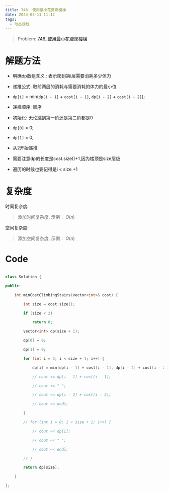 ```yaml
---
title: 746. 使用最小花费爬楼梯
date: 2024-03-11 11:12
tags:
  - 动态规划
---
```

  >Problem: [746. 使用最小花费爬楼梯](https://leetcode.cn/problems/min-cost-climbing-stairs/description/)

  

# 解题方法

  

- 明确dp数组含义 : 表示爬到第i层需要消耗多少体力

- 递推公式: 取前两层的消耗与需要消耗的体力的最小值

- `dp[i]` = min(`dp[i - 1]` + `cost[i - 1]`, `dp[i - 2]` + `cost[i - 2]`);

- 递推顺序: 顺序

- 初始化: 无论跳到第一阶还是第二阶都是0

- `dp[0]` = 0;

- `dp[1]` = 0;

- 从2开始递推

- 需要注意dp的长度是cost.size()+1,因为楼顶是size层级

- 遍历的时候也要记得是i < size +1

  

# 复杂度

  

时间复杂度:

> 添加时间复杂度, 示例： $O(n)$

  

空间复杂度:

> 添加空间复杂度, 示例： $O(n)$

  
  
  

# Code

```C++ []

class Solution {

public:

    int minCostClimbingStairs(vector<int>& cost) {

        int size = cost.size();

        if (size < 2)

            return 0;

        vector<int> dp(size + 1);

        dp[0] = 0;

        dp[1] = 0;

        for (int i = 2; i < size + 1; i++) {

            dp[i] = min(dp[i - 1] + cost[i - 1], dp[i - 2] + cost[i - 2]);

            // cout << dp[i - 1] + cost[i - 1];

            // cout << " ";

            // cout << dp[i - 2] + cost[i - 2];

            // cout << endl;

        }

        // for (int i = 0; i < size + 1; i++) {

            // cout << dp[i];

            // cout << " ";

            // cout << endl;

        // }

        return dp[size];

    }

};

```